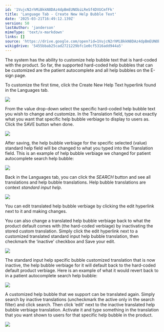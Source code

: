 ```yaml
---
id: '1VujcN2rhMiBkkN8DAz4dpBmEUNObiLReSf4DVUCmfFk'
title: 'Language Tab - Create New Help Bubble Text'
date: '2025-03-21T16:49:12.139Z'
version: 50
lastAuthor: 'janderson'
mimeType: 'text/x-markdown'
links: []
source: 'https://drive.google.com/open?id=1VujcN2rhMiBkkN8DAz4dpBmEUNObiLReSf4DVUCmfFk'
wikigdrive: '5455bbab25cad2721229bfc1e0cf5316add944a5'
---
```

The system has the ability to customize help bubble text that is hard-coded with the product. So far, the supported hard-coded help bubbles that can be customized are the patient autocomplete and all help bubbles on the E-sign page.

To customize the first time, click the Create New Help Text hyperlink found in the Languages tab.

![](../language-tab-create-new-help-bubble-text.assets/c3eda929517cb656f2f15105fde8140c.png)

From the value drop-down select the specific hard-coded help bubble text you wish to change and customize. In the Translation field, type out exactly what you want that specific help bubble verbiage to display to users as. Click the SAVE button when done.

![](../language-tab-create-new-help-bubble-text.assets/0bc13d1cf6896c0821e00b4eafc512d2.png)

After saving, the help bubble verbiage for the specific selected (value) standard help field will be changed to what you typed into the Translation field. This is an example of help bubble verbiage we changed for patient autocomplete search help bubble:

![](../language-tab-create-new-help-bubble-text.assets/d066194fef47a80b54933f018c674424.png)

Back in the Languages tab, you can click the *SEARCH* button and see all translations and help bubble translations. Help bubble translations are context *standard input help*.

![](../language-tab-create-new-help-bubble-text.assets/9e55dda3a8d699e2c6fee09821194b32.png)

You can edit translated help bubble verbiage by clicking the edit hyperlink next to it and making changes.

You can also change a translated help bubble verbiage back to what the product default comes with (the hard-coded verbiage) by inactivating the stored custom translation. Simply click the edit hyperlink next to a customized translated standard input help bubble translation, then checkmark the ‘inactive' checkbox and Save your edit.

![](../language-tab-create-new-help-bubble-text.assets/24eec403fb5ecfbbd0514d966da94b7c.png)

The standard input help specific bubble customized translation that is now inactive, the help bubble verbiage for it will default back to the hard-coded default product verbiage. Here is an example of what it would revert back to in a patient autocomplete search help bubble:

![](../language-tab-create-new-help-bubble-text.assets/52e2a4e0d929cdfbfb5baecec689c977.png)

A customized help bubble that we support can be translated again. Simply search by inactive translations (uncheckmark the active only in the search filter) and click search. Then click ‘edit' next to the inactive translated help bubble verbiage translation. Activate it and type something in the translation that you want shown to users for that specific help bubble in the product.

![](../language-tab-create-new-help-bubble-text.assets/f2479a316d3ac923645cbafa6f2997fc.png)
